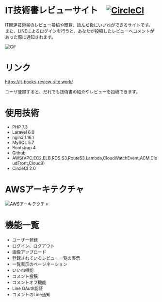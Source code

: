 # IT技術書レビューサイト　[![CircleCI](https://circleci.com/gh/drumnistnakano/IT-books-review-site/tree/master.svg?style=svg)](https://circleci.com/gh/drumnistnakano/IT-books-review-site/tree/master)  
IT関連技術書のレビュー投稿や閲覧、読んだ後にいいねができるサイトです。  
また、LINEによるログインを行うと、あなたが投稿したレビューへコメントがあった際に通知されます。  

![Gif](https://raw.github.com/wiki/drumnistnakano/IT-books-review-site/tutorial.gif)

# リンク
https://it-books-review-site.work/

ユーザ登録すると、だれでも技術書の紹介やレビューを投稿できます。  

# 使用技術
* PHP 7.3
* Laravel 6.0
* nginx 1.16.1
* MySQL 5.7
* Bootstrap 4
* Github
* AWS(VPC,EC2,ELB,RDS,S3,Route53,Lambda,CloudWatchEvent,ACM,CloudFront,Cloud9)
* CircleCI 2.0

# AWSアーキテクチャ
![AWSアーキテクチャ](https://user-images.githubusercontent.com/30113636/75353340-95636000-58ee-11ea-8d38-50940898879a.png)


# 機能一覧
* ユーザー登録
* ログイン、ログアウト
* 画像アップロード
* 登録されているレビュー一覧の表示
* 一覧表示のページネーション
* いいね機能
* コメント投稿
* コメントオフ機能
* Line OAuth認証
* コメントのLine通知
